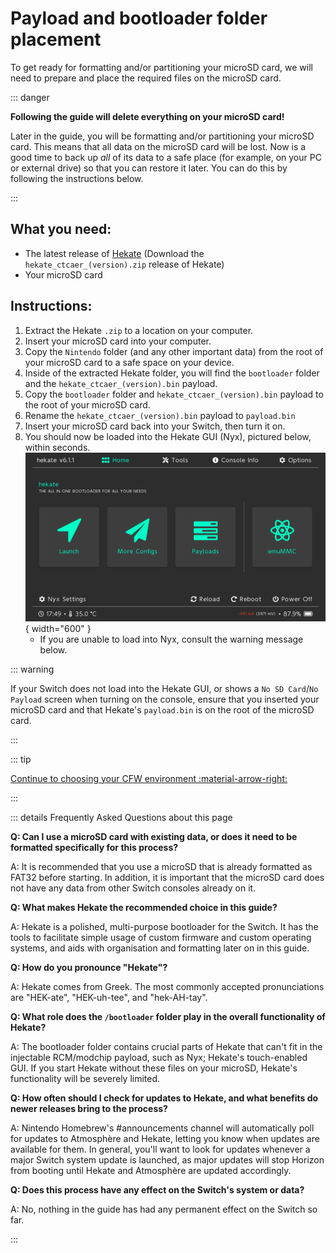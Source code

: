 # Payload and bootloader folder placement

To get ready for formatting and/or partitioning your microSD card, we will need to prepare and place the required files on the microSD card.

::: danger

**Following the guide will delete everything on your microSD card!**

Later in the guide, you will be formatting and/or partitioning your microSD card. This means that all data on the microSD card will be lost. Now is a good time to back up *all* of its data to a safe place (for example, on your PC or external drive) so that you can restore it later. You can do this by following the instructions below.

:::

## What you need:
- The latest release of [Hekate](https://github.com/CTCaer/Hekate/releases/) (Download the `hekate_ctcaer_(version).zip` release of Hekate)
- Your microSD card

## Instructions:

1. Extract the Hekate `.zip` to a location on your computer.
1. Insert your microSD card into your computer.
1. Copy the `Nintendo` folder (and any other important data) from the root of your microSD card to a safe space on your device.
1. Inside of the extracted Hekate folder, you will find the `bootloader` folder and the `hekate_ctcaer_(version).bin` payload.
1. Copy the `bootloader` folder and `hekate_ctcaer_(version).bin` payload to the root of your microSD card.
1. Rename the `hekate_ctcaer_(version).bin` payload to `payload.bin`
1. Insert your microSD card back into your Switch, then turn it on.
1. You should now be loaded into the Hekate GUI (Nyx), pictured below, within seconds.
    ![Nyx](../all/img/nyx.bmp){ width="600" }
    - If you are unable to load into Nyx, consult the warning message below.

::: warning

If your Switch does not load into the Hekate GUI, or shows a `No SD Card`/`No Payload` screen when turning on the console, ensure that you inserted your microSD card and that Hekate's `payload.bin` is on the root of the microSD card.

:::

::: tip

[Continue to choosing your CFW environment :material-arrow-right:](../all/cfw_environment)

:::

::: details Frequently Asked Questions about this page

**Q: Can I use a microSD card with existing data, or does it need to be formatted specifically for this process?**

A: It is recommended that you use a microSD that is already formatted as FAT32 before starting. In addition, it is important that the microSD card does not have any data from other Switch consoles already on it.

**Q: What makes Hekate the recommended choice in this guide?**

A: Hekate is a polished, multi-purpose bootloader for the Switch. It has the tools to facilitate simple usage of custom firmware and custom operating systems, and aids with organisation and formatting later on in this guide.

**Q: How do you pronounce "Hekate"?**

A: Hekate comes from Greek. The most commonly accepted pronunciations are "HEK-ate", "HEK-uh-tee", and "hek-AH-tay".

**Q: What role does the `/bootloader` folder play in the overall functionality of Hekate?**

A: The bootloader folder contains crucial parts of Hekate that can't fit in the injectable RCM/modchip payload, such as Nyx; Hekate's touch-enabled GUI. If you start Hekate without these files on your microSD, Hekate's functionality will be severely limited.

**Q: How often should I check for updates to Hekate, and what benefits do newer releases bring to the process?**

A: Nintendo Homebrew's #announcements channel will automatically poll for updates to Atmosphère and Hekate, letting you know when updates are available for them. In general, you'll want to look for updates whenever a major Switch system update is launched, as major updates will stop Horizon from booting until Hekate and Atmosphère are updated accordingly.

**Q: Does this process have any effect on the Switch's system or data?**

A: No, nothing in the guide has had any permanent effect on the Switch so far.

:::